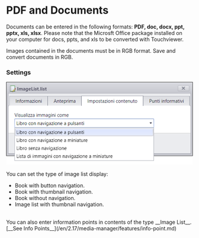 # PDF and Documents

Documents can be entered in the following formats: __PDF, doc, docx, ppt, pptx, xls, xlsx__.
Please note that the Microsft Office package installed on your computer for docs, ppts, and xls to be converted with Touchviewer.

Images contained in the documents must be in RGB format. Save and convert documents in RGB.

### Settings
![](/img/contents_multipage_settings.png)

You can set the type of image list display:

* Book with button navigation.
* Book with thumbnail navigation.
* Book without navigation.
* Image list with thumbnail navigation.

<br>
You can also enter information points in contents of the type __Image List__. [__See Info Points__](/en/2.17/media-manager/features/info-point.md)
